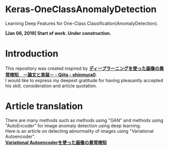 # Keras-OneClassAnomalyDetection
Learning Deep Features for One-Class Classification(AnomalyDetection).  
  
**[Jan 06, 2019] Start of work. Under construction.**  

# Introduction
This repository was created inspired by **[ディープラーニングを使った画像の異常検知　－論文と実装－ - Qiita - shinmura0](https://qiita.com/shinmura0/items/cfb51f66b2d172f2403b#comment-9a833193b6ff6b3cb2a2)**.  
I would like to express my deepest gratitude for having pleasantly accepted his skill, consideration and article quotation.

# Article translation
There are many methods such as methods using "GAN" and methods using "AutoEncoder" for image anomaly detection using deep learning.  
Here is an article on detecting abnormality of images using "Variational Autoencoder".  
**[Variational Autoencoderを使った画像の異常検知](https://qiita.com/shinmura0/items/811d01384e20bfd1e035)**
